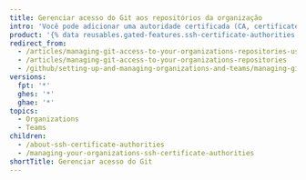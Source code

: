 ```yaml
---
title: Gerenciar acesso do Git aos repositórios da organização
intro: 'Você pode adicionar uma autoridade certificada (CA, certificate authority) SSH em sua organização e permitir que os integrantes acessem os repositórios da organização no Git usando as chaves assinadas pela CA SSH.'
product: '{% data reusables.gated-features.ssh-certificate-authorities %}'
redirect_from:
  - /articles/managing-git-access-to-your-organizations-repositories-using-ssh-certificate-authorities/
  - /articles/managing-git-access-to-your-organizations-repositories
  - /github/setting-up-and-managing-organizations-and-teams/managing-git-access-to-your-organizations-repositories
versions:
  fpt: '*'
  ghes: '*'
  ghae: '*'
topics:
  - Organizations
  - Teams
children:
  - /about-ssh-certificate-authorities
  - /managing-your-organizations-ssh-certificate-authorities
shortTitle: Gerenciar acesso do Git
---
```


